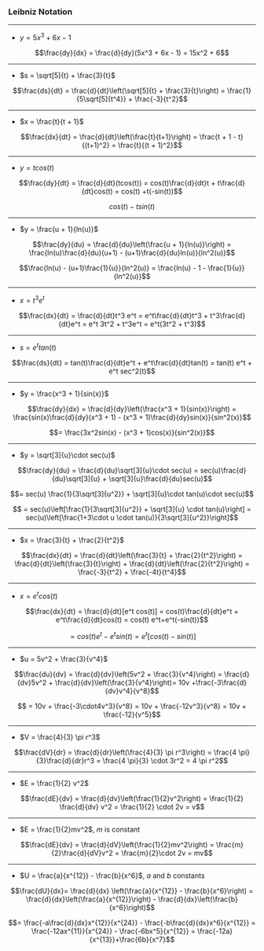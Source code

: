 ### Leibniz Notation

---

- $y = 5x^3 + 6x - 1$

$$\frac{dy}{dx} = \frac{d}{dy}(5x^3 + 6x - 1) = 15x^2 + 6$$

---

- $s = \sqrt[5]{t} + \frac{3}{t}$

$$\frac{ds}{dt} = \frac{d}{dt}\left(\sqrt[5]{t} + \frac{3}{t}\right) = \frac{1}{5\sqrt[5]{t^4}} + \frac{-3}{t^2}$$

---

- $x =  \frac{t}{t + 1}$

$$\frac{dx}{dt} = \frac{d}{dt}\left(\frac{t}{t+1}\right) = \frac{t + 1 - t}{(t+1)^2} = \frac{t}{(t + 1)^2}$$

---

- $y = tcos(t)$

$$\frac{dy}{dt} = \frac{d}{dt}(tcos(t)) = cos(t)\frac{d}{dt}t + t\frac{d}{dt}cos(t) = cos(t) +t(-sin(t))$$

$$cos(t) - tsin(t)$$

---

- $y = \frac{u + 1}{ln(u)}$

$$\frac{dy}{du} = \frac{d}{du}\left(\frac{u + 1}{ln(u)}\right) = \frac{ln(u)\frac{d}{du}(u+1) - (u+1)\frac{d}{du}ln(u)}{ln^2(u)}$$

$$\frac{ln(u) - (u+1)\frac{1}{u}}{ln^2(u)} = \frac{ln(u) - 1 - \frac{1}{u}}{ln^2(u)}$$

---

- $x = t^3 e^t$

$$\frac{dx}{dt} = \frac{d}{dt}t^3 e^t = e^t\frac{d}{dt}t^3 + t^3\frac{d}{dt}e^t = e^t 3t^2 + t^3e^t = e^t(3t^2 + t^3)$$

---

- $s = e^t tan(t)$

$$\frac{ds}{dt} = tan(t)\frac{d}{dt}e^t + e^t\frac{d}{dt}tan(t) = tan(t) e^t + e^t sec^2(t)$$

---

- $y = \frac{x^3 + 1}{sin(x)}$

$$\frac{dy}{dx} = \frac{d}{dy}\left(\frac{x^3 + 1}{sin(x)}\right) = \frac{sin(x)\frac{d}{dy}(x^3 + 1) - (x^3 + 1)\frac{d}{dy}sin(x)}{sin^2(x)}$$

$$= \frac{3x^2sin(x) - (x^3 + 1)cos(x)}{sin^2(x)}$$

---

- $y = \sqrt[3]{u}\cdot sec(u)$

$$\frac{dy}{du} = \frac{d}{du}\sqrt[3]{u}\cdot sec(u) = sec(u)\frac{d}{du}\sqrt[3]{u} + \sqrt[3]{u}\frac{d}{du}sec(u)$$

$$= sec(u) \frac{1}{3\sqrt[3]{u^2}} + \sqrt[3]{u}\cdot tan(u)\cdot sec(u)$$

$$ = sec(u)\left[\frac{1}{3\sqrt[3]{u^2}} + \sqrt[3]{u} \cdot tan(u)\right] = sec(u)\left[\frac{1+3\cdot u \cdot tan(u)}{3\sqrt[3]{u^2}}\right]$$

---

- $x = \frac{3}{t} + \frac{2}{t^2}$

$$\frac{dx}{dt} = \frac{d}{dt}\left(\frac{3}{t} + \frac{2}{t^2}\right) = \frac{d}{dt}\left(\frac{3}{t}\right) + \frac{d}{dt}\left(\frac{2}{t^2}\right) = \frac{-3}{t^2} + \frac{-4t}{t^4}$$

---

- $x = e^t cos(t)$

$$\frac{dx}{dt} = \frac{d}{dt}[e^t cos(t)] = cos(t)\frac{d}{dt}e^t + e^t\frac{d}{dt}cos(t) = cos(t) e^t+e^t(-sin(t))$$

$$=cos(t) e^t - e^t sin(t) = e^t[cos(t) - sin(t)]$$

---

- $u = 5v^2  + \frac{3}{v^4}$

$$\frac{du}{dv} = \frac{d}{dv}\left(5v^2 + \frac{3}{v^4}\right) = \frac{d}{dv}5v^2 + \frac{d}{dv}\left(\frac{3}{v^4}\right)= 10v +\frac{-3\frac{d}{dv}v^4}{v^8}$$

$$ = 10v + \frac{-3\cdot4v^3}{v^8} = 10v + \frac{-12v^3}{v^8} = 10v + \frac{-12}{v^5}$$

---

- $V = \frac{4}{3} \pi r^3$

$$\frac{dV}{dr} = \frac{d}{dr}\left(\frac{4}{3} \pi r^3\right) = \frac{4 \pi}{3}\frac{d}{dr}r^3 = \frac{4 \pi}{3} \cdot 3r^2 = 4 \pi r^2$$

---

- $E = \frac{1}{2} v^2$

$$\frac{dE}{dv} = \frac{d}{dv}\left(\frac{1}{2}v^2\right) = \frac{1}{2} \frac{d}{dv} v^2 = \frac{1}{2} \cdot 2v = v$$

---

- $E = \frac{1}{2}mv^2$, $m$ is constant

$$\frac{dE}{dv} = \frac{d}{dV}\left(\frac{1}{2}mv^2\right) = \frac{m}{2}\frac{d}{dV}v^2 = \frac{m}{2}\cdot 2v = mv$$

---

- $U = \frac{a}{x^{12}} - \frac{b}{x^6}$, $a$ and $b$ constants

$$\frac{dU}{dx}= \frac{d}{dx} \left(\frac{a}{x^{12}} - \frac{b}{x^6}\right) = \frac{d}{dx}\left(\frac{a}{x^{12}}\right) - \frac{d}{dx}\left(\frac{b}{x^6}\right)$$

$$= \frac{-a\frac{d}{dx}x^{12}}{x^{24}} - \frac{-b\frac{d}{dx}x^6}{x^{12}} = \frac{-12ax^{11}}{x^{24}} - \frac{-6bx^5}{x^{12}} = \frac{-12a}{x^{13}}+\frac{6b}{x^7}$$

